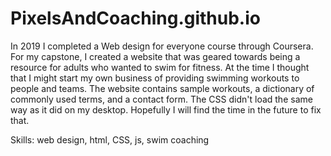# PixelsAndCoaching.github.io

In 2019 I completed a Web design for everyone course through Coursera. For my capstone, I created a website that was geared towards being a resource for adults who wanted to swim for fitness. At the time I thought that I might start my own business of providing swimming workouts to people and teams. The website contains sample workouts, a dictionary of commonly used terms, and a contact form. The CSS didn't load the same way as it did on my desktop. Hopefully I will find the time in the future to fix that.

Skills: web design, html, CSS, js, swim coaching
